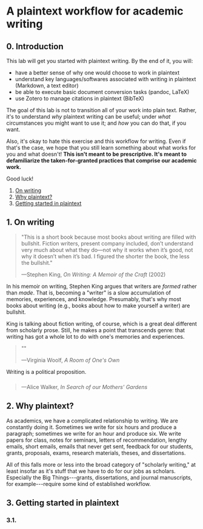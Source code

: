 # A plaintext workflow for academic writing

## 0. Introduction

This lab will get you started with plaintext writing. By the end of it, you will:

  * have a better sense of why one would choose to work in plaintext
  * understand key languages/softwares associated with writing in plaintext (Markdown, a text editor)
  * be able to execute basic document conversion tasks (pandoc, LaTeX)
  * use Zotero to manage citations in plaintext (BibTeX)

The goal of this lab is not to transition all of your work into plain text. Rather, it's to understand *why* plaintext writing can be useful; under *what* circumstances you might want to use it; and *how* you can do that, if you want.

Also, it's okay to hate this exercise and this workflow for writing. Even if that's the case, we hope that you still learn something about what works for you and what doesn't! **This isn't meant to be prescriptive. It's meant to defamiliarize the taken-for-granted practices that comprise our academic work.**

Good luck!

1. [On writing](#1-on-writing)
2. [Why plaintext?](#2-why-plaintext)
3. [Getting started in plaintext](#3-getting-started-in-plaintext)

## 1. On writing

>"This is a short book because most books about writing are filled with bullshit. Fiction writers, present company included, don’t understand very much about what they do—not why it works when it’s good, not why it doesn’t when it’s bad. I figured the shorter the book, the less the bullshit."
>
>—Stephen King, *On Writing: A Memoir of the Craft* (2002)

In his memoir on writing, Stephen King argues that writers are *formed* rather than *made*. That is, becoming a "writer" is a slow accumulation of memories, experiences, and knowledge. Presumably, that's why most books about writing (e.g., books about how to make yourself a writer) are bullshit.

King is talking about fiction writing, of course, which is a great deal different from scholarly prose. Still, he makes a point that transcends genre: that writing has got a whole lot to do with one's memories and experiences.

>""
>
>—Virginia Woolf, *A Room of One's Own*

Writing is a political proposition.

###

>
>
>—Alice Walker, *In Search of our Mothers' Gardens*

## 2. Why plaintext?

As academics, we have a complicated relationship to writing. We are constantly doing it. Sometimes we write for six hours and produce a paragraph; sometimes we write for an hour and produce six. We write papers for class, notes for seminars, letters of recommendation, lengthy emails, short emails, emails that never get sent, feedback for our students, grants, proposals, exams, research materials, theses, and dissertations.

All of this falls more or less into the broad category of "scholarly writing," at least insofar as it's stuff that we have to do for our jobs as scholars. Especially the Big Things---grants, dissertations, and journal manuscripts, for example---require some kind of established workflow.

## 3. Getting started in plaintext

### 3.1.
